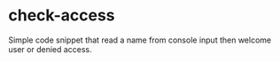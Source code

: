 # check-access
Simple code snippet that read a name from console input then welcome user or denied access.
